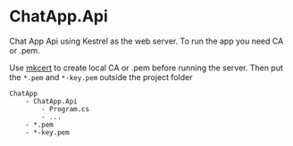 # ChatApp.Api

Chat App Api using Kestrel as the web server. To run the app you need CA or .pem.

Use [mkcert](https://github.com/FiloSottile/mkcert) to create local CA or .pem before running the server. Then put the `*.pem` and `*-key.pem` outside the project folder

```
ChatApp
	- ChatApp.Api
		- Program.cs
		- ...
	- *.pem
	- *-key.pem
```

